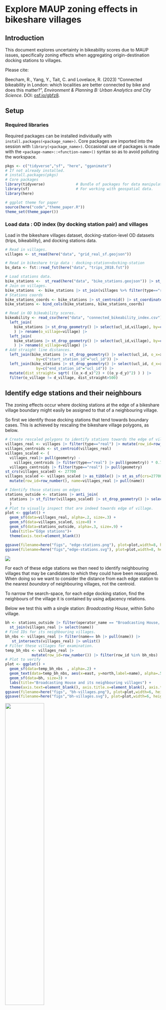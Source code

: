 Explore MAUP zoning effects in bikeshare villages
================

## Introduction

This document explores uncertainty in bikeability scores due to MAUP
issues, specifically zoning effects when aggregating origin-destination
docking stations to villages.

Please cite:

Beecham, R., Yang, Y., Tait, C. and Lovelace, R. (2023) “Connected
bikeability in London: which localities are better connected by bike and
does this matter?”, *Environment & Planning B: Urban Analytics and City
Science*. DOI: [osf.io/gbfz8](https://osf.io/gbfz8).

## Setup

### Required libraries

Required packages can be installed individually with
`install.packages(<package_name>)`. Core packages are imported into the
session with `library(<package_name>)`. Occasional use of packages is
made with the `<package-name>::<function-name>()` syntax so as to avoid
polluting the workspace.

``` r
pkgs <- c("tidyverse","sf", "here", "gganimate")
# If not already installed.
# install.packages(pkgs)
# Core packages
library(tidyverse)              # Bundle of packages for data manipulation.
library(sf)                     # For working with geospatial data.
library(here)

# ggplot theme for paper
source(here("code","theme_paper.R"))
theme_set(theme_paper())
```

### Load data : OD index (by docking station pair) and villages

Load in the bikeshare villages dataset, docking-station-level OD
datasets (trips, bikeability), and docking stations data.

``` r
# Read in villages.
villages <- st_read(here("data", "grid_real_sf.geojson"))

# Read in bikeshare trip data : docking-station>docking-station
bs_data <- fst::read_fst(here("data", "trips_2018.fst"))

# Load stations data.
bike_stations <-  st_read(here("data", "bike_stations.geojson")) |> st_transform(crs=27700)
# Join on villages.
bike_stations  <- bike_stations |> st_join(villages %>% filter(type=="real") %>%  select(village=name), .predicate=st_intersects())
# Stations coords
bike_stations_coords <- bike_stations |> st_centroid() |> st_coordinates() |> as_tibble() |> rename_all(tolower)
bike_stations <- bind_cols(bike_stations, bike_stations_coords)

# Read in OD bikeability scores.
bikeability <- read_csv(here("data", "connected_bikeability_index.csv")) |>
  left_join(
    bike_stations |> st_drop_geometry() |> select(ucl_id,village), by=c("start_station_id"="ucl_id")
    ) |> rename(o_village=village) |>
  left_join(
    bike_stations |> st_drop_geometry() |> select(ucl_id,village), by=c("end_station_id"="ucl_id")
    ) |> rename(d_village=village) |>
# Add straight line distances.
  left_join(bike_stations |> st_drop_geometry() |> select(ucl_id, o_x=x, o_y=y),
              by=c("start_station_id"="ucl_id")) |>
  left_join(bike_stations |> st_drop_geometry() |> select(ucl_id, d_x=x, d_y=y),
              by=c("end_station_id"="ucl_id")) |>
  mutate(dist_straight= sqrt( ((o_x-d_x)^2) + ((o_y-d_y)^2) ) ) |>
  filter(o_village != d_village, dist_straight>500)
```

## Identify edge stations and their neighbours

The zoning effects occur where docking stations at the edge of a
bikeshare village boundary might easily be assigned to that of a
neighbouring village.

So first we identify those docking stations that tend towards boundary
cases. This is achieved by rescaling the bikeshare village polygons, as
below.

``` r
# Create rescaled polygons to identify stations towards the edge of villages.
villages_real <- villages |> filter(type=="real") |> mutate(row_id=row_number())
villages_centroids <- st_centroid(villages_real)
villages_scaled <- (
  villages_real|> pull(geometry) -
    villages_centroids |> filter(type=="real") |> pull(geometry)) * 0.7 +
  villages_centroids |> filter(type=="real") |> pull(geometry)
st_crs(villages_scaled) <- 27700
villages_scaled <- villages_scaled |> as_tibble() |> st_as_sf(crs=27700) |>
  mutate(row_id=row_number(), name=villages_real |> pull(name))

# Identify those stations on edges
stations_outside <- stations |> anti_join(
  stations |> st_filter(villages_scaled) |> st_drop_geometry() |> select(operator_name)
  )
# Plot to visually inspect that are indeed towards edge of village.
plot <- ggplot() +
  geom_sf(data=villages_real, alpha=.2, size=.3) +
  geom_sf(data=villages_scaled, size=0) +
  geom_sf(data=stations_outside, alpha=.3, size=.9) +
  labs(title="Edge stations")+
  theme(axis.text=element_blank())

ggsave(filename=here("figs", "edge-stations.png"), plot=plot,width=8, height=5, dpi=300)
ggsave(filename=here("figs","edge-stations.svg"), plot=plot,width=8, height=5)
```

![](./figs/edge-stations.svg)

For each of these edge stations we then need to identify neighbouring
villages that may be candidates to which they could have been
reassigned. When doing so we want to consider the distance from each
edge station to the nearest *boundary* of neighbouring villages, not the
centroid.

To narrow the search-space, for each edge docking station, find the
neighbours of the village it is contained by using adjacency relations.

Below we test this with a single station: *Broadcasting House*, within
Soho village.

``` r
bh <- stations_outside |> filter(operator_name == "Broadcasting House, Marylebone") |>
  st_join(villages_real |> select(name))
# Find IDs for its neighbouring villages.
bh_nbs <- villages_real |> filter(name== bh |> pull(name)) |>
   st_intersects(villages_real) |> unlist()
# Filter these villages for examination.
temp_bh_nbs <- villages_real |>
            mutate(row_id=row_number()) |> filter(row_id %in% bh_nbs)
# Plot to verify
plot <- ggplot() +
  geom_sf(data=temp_bh_nbs  , alpha=.2) +
  geom_text(data=temp_bh_nbs, aes(x=east, y=north,label=name), alpha=.5, family="Avenir Book") +
  geom_sf(data=bh, size=3) +
  labs(title="Broadcasting House and its neighbouring villages") +
  theme(axis.text=element_blank(), axis.title.x=element_blank(), axis.title.y=element_blank())
ggsave(filename=here("figs", "bh-villages.png"), plot=plot,width=6, height=5, dpi=300)
ggsave(filename=here("figs","bh-villages.svg"), plot=plot,width=6, height=5)
```

<img src="./figs/bh-villages.svg" style="width:50.0%" />

Next we want to calculate the distance between this docking station and
the closest part of the boundary of its neighbours. This is to make sure
that this distance crosses over into neighbouing villages. Therefore we
caluclate this based on the `villages_scaled` data. We also decide on a
reasonable distance threshold, 500 metres, beyond which it would not
make sense to reallocate due to boundary effects.

``` r
# Make some tighter boundaries.
villages_scaled <- (
  villages_real|> pull(geometry) -
    villages_centroids |> filter(type=="real") |> pull(geometry)) * 0.7 +
  villages_centroids |> filter(type=="real") |> pull(geometry)
st_crs(villages_scaled) <- 27700
villages_scaled <- villages_scaled |> as_tibble() |> st_as_sf(crs=27700) |>
  mutate(row_id=row_number(), name=villages_real |> pull(name))

temp_bh_nbs_scaled <- villages_scaled |> mutate(row_id=row_number()) |> filter(row_id %in% bh_nbs)
# Calculate those distances to neighbours.
nearest <- st_nearest_points(bh, temp_bh_nbs_scaled)
bw<-500
dists <- nearest |>
    st_as_sf() |>
    st_coordinates() |>
    as_tibble() |>
    mutate(is_dest=row_number() %% 2 == 0) |>
    filter(is_dest) |>
    st_as_sf(coords=c("X","Y"), crs=27700) |> select(geometry) |>
    st_join(temp_bh_nbs |> select(nearest_name=name)) |>
    mutate(dist=as.numeric(st_length(nearest))) |>
    filter(dist<bw)
# Plot those villages that are candidates for being reallocated.
plot <- ggplot() +
  geom_sf(data=temp_bh_nbs  , alpha=.2) +
  geom_sf(data=temp_bh_nbs_scaled  , alpha=.2, size=0) +
  geom_text(data=temp_bh_nbs, aes(x=east, y=north,label=name), alpha=.5, family="Avenir Book") +
  geom_sf(data=temp_bh_nbs |> filter(name %in% dists$nearest_name) , fill="transparent", size=1) +
  geom_sf(data=nearest, size=.3) +
  geom_sf(data=bh, size=2) +
  labs(title="Broadcasting House and distance to neighbour boundaries") +
  theme(axis.text=element_blank(), axis.title.x=element_blank(), axis.title.y=element_blank())
ggsave(filename=here("figs", "bh-neighbours.png"), plot=plot,width=7, height=5, dpi=300)
ggsave(filename=here("figs","bh-neighbours.svg"), plot=plot,width=7, height=5)
```

<img src="./figs/bh-neighbours.svg" style="width:50.0%" />

## Reallocate stochastically

We then want to have some stochastic process whereby points are
reallocated to villages including that within which they are contained
with a probability that varies by these distances.

``` r
# Here we use 1/d, but it may be instructive to vary this with an exponent to
# increase / decrease the penalty.
# E.g. d^2 to increase, d^.5 to decrease.
dat <- dists |> mutate(w=(1/(dist)), prop=round((w/sum(w)*100))) |>  select(nearest_name, prop) |> st_drop_geometry()
# Generate resamples.
resamples<-sample(dat$nearest_name, size=100, prob=dat$prop, replace=TRUE)
bh_animate <- bh |> mutate(villages=list(resamples)) |> unnest(villages) |> st_drop_geometry() |>
  left_join(
    villages_real |> select(name), by=c("villages"="name")) |>
  mutate(boot_id=row_number()) |> st_as_sf()

# Plot resamples.
anim <- bh_animate |>
  ggplot() +
  geom_sf(data=temp_bh_nbs  , alpha=.2) +
  geom_sf(data=temp_bh_nbs_scaled  , alpha=.2, size=0) +
  geom_text(data=temp_bh_nbs, aes(x=east, y=north,label=name), alpha=.5, family="Avenir Book") +
  geom_sf(data=nearest, size=.3) +
  geom_sf(fill="transparent", size=1) +
  labs(title = "Resample: {closest_state}") +
  gganimate::transition_states(boot_id) +
  theme(axis.text=element_blank(), axis.title.x=element_blank(), axis.title.y=element_blank())

gganimate::animate(nframes=210, fps=20, anim, start_pause=0, end_pause=10, width=800, height=600, res=150, renderer=gganimate::gifski_renderer(here("figs", "anim_bh.gif")))
```

<img src="./figs/anim_bh.gif" style="width:50.0%" />

## Apply to full dataset

So first we build up a dataset where for each edge station
(`outside_station`) geometries for their village neighbours are stored,
both the original and rescaled geometries.

``` r
temp_outside_stations <- stations_outside |> st_join(villages_real |> select(name))
village_neighbours <-
  villages_real |> filter(name %in% temp_outside_stations$name |> unique()) |>
  select(name) |>  mutate(nbs=st_intersects(geometry, villages_real) |>  unname()) |> st_drop_geometry() |>
  nest(data=nbs) |>
  mutate(
    ids=map(data,~.x |> unname() |> unlist()),
    geom_orig=map(ids, ~ villages_real |> filter(row_id %in% .x) |> select(nearest_name=name, geometry)),
    geom_scaled=map(ids, ~ villages_scaled |> filter(row_id %in% .x) |> select(nearest_name=name, geometry))
  ) |> select(-data)
```

The next task is to build a dataset containing the distances between
each edge station and its nearest village boundaries. The same approach
is used as with the *Broadcasting House* example, but we use a
functional (`map()`) to scale this up to every edge docking station.

``` r
get_neighbour <- function(pts, nbs_scaled, nbs) {
  nearest <- st_nearest_points(pts, nbs_scaled)
  dists <- nearest |>
    st_as_sf() |>
    st_coordinates() |>
    as_tibble() |>
    mutate(is_dest=row_number() %% 2 == 0) |>
    filter(is_dest) |>
    st_as_sf(coords=c("X","Y"), crs=27700) |> select(geometry) |>
    st_join(nbs |> select(name=nearest_name)) |>
    mutate(dist=as.numeric(st_length(nearest)))
  return(dists)
}

temp_outside_station_neighbours <- temp_outside_stations |>
  nest(data=-operator_name) |>
  mutate(
    dists=map(
      data,
      ~get_neighbour(
        pts=.x$geometry,
        nbs_scaled=village_neighbours |> filter(name==.x$name) |> select(name, geom_scaled) |>
               unnest(cols=geom_scaled) |> st_as_sf(),
        nbs=village_neighbours |> filter(name==.x$name) |> select(name, geom_orig) |>
        unnest(cols=geom_orig) |> st_as_sf()
      )
    )
  )
```

Again there is a Monte Carlo-type approach to resampling villages of
edge stations in a probabilistic way. We create 100 simulated village
positions for each edge docking station.

``` r
temp_resampled_dat <- temp_outside_station_neighbours |>
  mutate(
    dat=map(dists,
            ~.x |> filter(dist<500) |> mutate(w=(1/sqrt(dist)), prop=round((w/sum(w)*100))) |>
              select(name, prop) |> st_drop_geometry()),
    resamples=
      map(dat,
          ~tibble(
            relocate=sample(.x$name, size=100, prob=.x$prop, replace=TRUE)
            )
      ),
    village=map(data, ~first(.x$name))
  ) |>
  select(operator_name, village, resamples) |> unnest(c(resamples)) |> unnest(c(village)) |>
  group_by(operator_name) |> mutate(boot_id=row_number()) |> ungroup()

stations_inside <- stations |>
  st_join(villages_real |> select(name)) |> st_drop_geometry() |>
  filter(!operator_name %in% (temp_resampled_dat$operator_name |> unique())) |> select(-ucl_id, village=name) |> unique() |>
  nest(data=village) |>
  mutate(
    relocate=map(data, ~rep(.x$village,times=100))
  ) |>
  select(-data) |> unnest(relocate) |>
  group_by(operator_name) |>
  mutate(village=relocate, boot_id=row_number()) |>
  ungroup()

resampled_dat <- bind_rows(temp_resampled_dat, stations_inside) |>
  inner_join(stations |> st_drop_geometry() |> group_by(operator_name) |> summarise(id=first(ucl_id)) |> ungroup())
```

For each docking-station OD pair, we generate 100 simulated datasets
with the edge docking stations reassigned to neighbouring villages
probabilistically.

``` r
get_resampled_dat <- function(boot_id, dat, resampled) {
  dat <- dat |>
    inner_join(resampled |> filter(boot_id==!!boot_id) |> select(id, o_village=relocate), by=c("start_station_id"="id")) |>
  left_join(resampled |> filter(boot_id==!!boot_id) |> select(id, d_village=relocate), by=c("end_station_id"="id")) |>
    filter(o_village!=d_village) |>
    group_by(o_village, d_village) |>
    summarise(index=mean(index)) |> ungroup() |> mutate(boot_id=!!boot_id)
  return(dat)
}

simulated_data <- bind_rows(
  map(1:100,
      ~get_resampled_dat(
        boot_id=quo(.x),
        dat=bikeability |>
          mutate(
            across(
              .cols=c(start_station_id, end_station_id),
              .fns=~as.character(.x)
              )
            ) |>
          select(start_station_id, end_station_id, index=cb_index),
        resampled=resampled_dat |> mutate(id=as.character(id)) |>   select(relocate,id, boot_id))
  )
)

write_csv(simulated_data, here("data", "simulated_data.csv"))
```

Animate over the simulated data to generate a [Hullman et
al. 2015](https://journals.plos.org/plosone/article?id=10.1371/journal.pone.0142444)
of candidate maps, in so doing we experience uncertainty due to zoning
effects.

``` r
ods_full <- tibble(
  o_village=rep(rep(villages |> filter(type=="real") |> pull(name), times=66), times=100),
  d_village=rep(rep(villages |> filter(type=="real") |> pull(name), times=1, each=66), times=100),
  boot_id=rep(1:100, times=66, each=66)
)

temp_anim_data <- simulated_data |>
  mutate(label=d_village) |>
  right_join(ods_full |> left_join(villages_real, by=c("o_village"="name"))) |> st_as_sf() |> filter(d_village=="Westminster")

anim_index_map  <- temp_anim_data |>
  ggplot()+
 geom_sf(data= . %>% group_by(boot_id) %>% summarise(), colour="#616161", fill="transparent", size=0.65)+
  geom_sf(aes(fill=index), colour="#616161", size=0.3)+
  geom_sf(data=. %>%  filter(o_village==d_village),
            colour="#616161", fill="transparent", size=0.65) +
  geom_text(data= .  %>%  filter(o_village==d_village),
            aes(x=east, y=north, label=str_sub(d_village,1,1)),
            colour="#252525", alpha=0.9, size=4, show.legend=FALSE,
            hjust="centre", vjust="middle", family="Avenir Book")+
  coord_sf(crs=st_crs(villages_real), datum=NA)+
  guides(fill=FALSE)+
  scale_fill_distiller(
    palette="Blues", direction=1,
    guide = "colourbar", na.value="#f7f7f7"
  )+
  gganimate::transition_states(boot_id) +
  labs(title = "Resample: {closest_state}") +
  theme_paper() +
  theme(
    axis.title.x=element_blank(),axis.title.y=element_blank(),
    panel.background = element_rect(fill="#ffffff", colour="#ffffff"),
  )
gganimate::animate(nframes=210, fps=20, anim_index_map, start_pause=0,end_pause=10, width=1100, height=700, res=150, renderer=gganimate::gifski_renderer(here("figs", "anim_zoning.gif")))
```

![](./figs/anim_zoning.gif)

